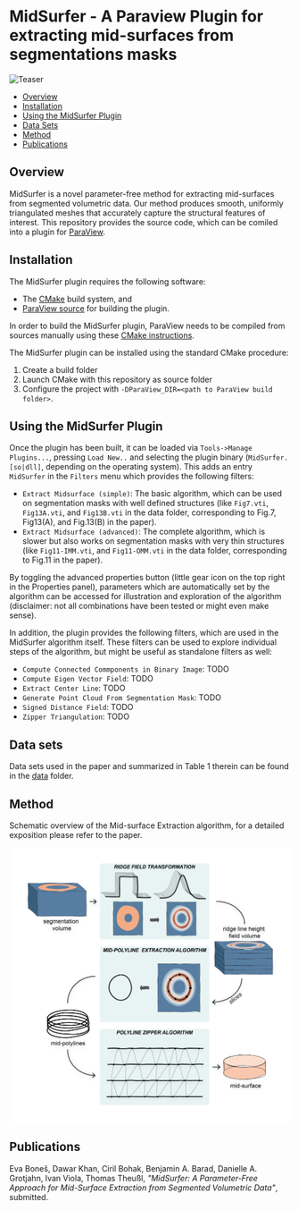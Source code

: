 # MidSurfer - A Paraview Plugin for extracting mid-surfaces from segmentations masks

![Teaser](images/teaser.png)

<!--toc:start-->
- [Overview](#overview)
- [Installation](#installation)
- [Using the MidSurfer Plugin](#using-the-midsurfer-plugin)
- [Data Sets](#data-sets)
- [Method](#method)
- [Publications](#publications)
<!--toc:end-->

## Overview

MidSurfer is a novel parameter-free method for extracting mid-surfaces from segmented volumetric data. Our method produces smooth, uniformly triangulated meshes that accurately capture the structural features of interest. This repository provides the source code, which can be comiled into a plugin for [ParaView](https://www.paraview.org).

## Installation

The MidSurfer plugin requires the following software:

* The [CMake](https://cmake.org/) build system, and
* [ParaView source](https://www.paraview.org/download/?filter=Sources) for building the plugin.

In order to build the MidSurfer plugin, ParaView needs to be compiled from sources manually using these
[CMake instructions](https://gitlab.kitware.com/paraview/paraview/-/blob/master/Documentation/dev/build.md).

The MidSurfer plugin can be installed using the standard CMake procedure:

1. Create a build folder
2. Launch CMake with this repository as source folder
3. Configure the project with `-DParaView_DIR=<path to ParaView build folder>`.

## Using the MidSurfer Plugin

Once the plugin has been built, it can be loaded via `Tools->Manage Plugins...`, pressing `Load New..` and selecting the plugin binary (`MidSurfer.[so|dll]`, depending on the operating system). This adds an entry `MidSurfer` in the `Filters` menu which provides the following filters:

* `Extract Midsurface (simple)`: The basic algorithm, which can be used on segmentation masks with well defined structures (like `Fig7.vti`, `Fig13A.vti`, and `Fig13B.vti` in the data folder, corresponding to Fig.7, Fig13(A), and Fig.13(B) in the paper).
* `Extract Midsurface (advanced)`: The complete algorithm, which is slower but also works on segmentation masks with very thin structures (like `Fig11-IMM.vti`, and `Fig11-OMM.vti` in the data folder, corresponding to Fig.11 in the paper).

By toggling the advanced properties button (little gear icon on the top right in the Properties panel), parameters which are automatically set by the algorithm can be accessed for illustration and exploration of the algorithm (disclaimer: not all combinations have been tested or might even make sense).

In addition, the plugin provides the following filters, which are used in the MidSurfer algorithm itself. These filters can be used to explore individual steps of the algorithm, but might be useful as standalone filters as well:

* `Compute Connected Commponents in Binary Image`: TODO
* `Compute Eigen Vector Field`: TODO
* `Extract Center Line`: TODO
* `Generate Point Cloud From Segmentation Mask`: TODO
* `Signed Distance Field`: TODO
* `Zipper Triangulation`: TODO

## Data sets

Data sets used in the paper and summarized in Table 1 therein can be found in the [data](data/) folder.

## Method

Schematic overview of the Mid-surface Extraction algorithm, for a detailed exposition please refer to the paper.

![Method](images/method.png)

## Publications

Eva Boneš, Dawar Khan, Ciril Bohak, Benjamin A. Barad, Danielle A. Grotjahn, Ivan Viola,  Thomas Theußl, <i>"MidSurfer: A Parameter-Free Approach for Mid-Surface Extraction from Segmented Volumetric Data"</i>, submitted.
